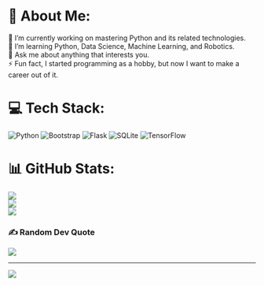 # 💫 About Me:
🔭 I’m currently working on mastering Python and its related technologies.<br>🌱 I’m learning Python, Data Science, Machine Learning, and Robotics.<br>💬 Ask me about anything that interests you.<br>⚡ Fun fact, I started programming as a hobby, but now I want to make a career out of it.


# 💻 Tech Stack:
![Python](https://img.shields.io/badge/python-3670A0?style=for-the-badge&logo=python&logoColor=ffdd54) ![Bootstrap](https://img.shields.io/badge/bootstrap-%238511FA.svg?style=for-the-badge&logo=bootstrap&logoColor=white) ![Flask](https://img.shields.io/badge/flask-%23000.svg?style=for-the-badge&logo=flask&logoColor=white) ![SQLite](https://img.shields.io/badge/sqlite-%2307405e.svg?style=for-the-badge&logo=sqlite&logoColor=white) ![TensorFlow](https://img.shields.io/badge/TensorFlow-%23FF6F00.svg?style=for-the-badge&logo=TensorFlow&logoColor=white)
# 📊 GitHub Stats:
![](https://github-readme-stats.vercel.app/api?username=Zews21&theme=dark&hide_border=false&include_all_commits=false&count_private=false)<br/>
![](https://github-readme-streak-stats.herokuapp.com/?user=Zews21&theme=dark&hide_border=false)<br/>
![](https://github-readme-stats.vercel.app/api/top-langs/?username=Zews21&theme=dark&hide_border=false&include_all_commits=false&count_private=false&layout=compact)

### ✍️ Random Dev Quote
![](https://quotes-github-readme.vercel.app/api?type=horizontal&theme=radical)

---
[![](https://visitcount.itsvg.in/api?id=Zews21&icon=0&color=0)](https://visitcount.itsvg.in)

<!-- Proudly created with GPRM ( https://gprm.itsvg.in ) -->
